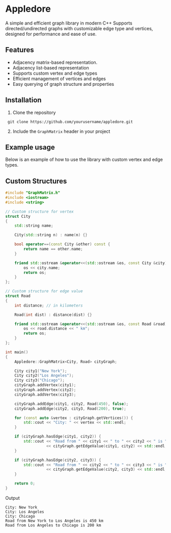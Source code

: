 # Appledore
A simple and efficient graph library in modern C++ Supports directed/undirected graphs with customizable edge type and vertices, designed for performance and ease of use.

## Features
- Adjacency matrix-based representation.
- Adjacency list-based representation
- Supports custom vertex and edge types
- Efficient management of vertices and edges
- Easy querying of graph structure and properties

## Installation
1. Clone the repository
```
 git clone https://github.com/yourusername/appledore.git
```
2. Include the ``GraphMatrix`` header in your project

## Example usage
Below is an example of how to use the library with custom vertex and edge types.
## Custom Structures
```cpp
#include "GraphMatrix.h"
#include <iostream>
#include <string>

// Custom structure for vertex
struct City
{
    std::string name;

    City(std::string n) : name(n) {}

    bool operator==(const City &other) const {
        return name == other.name;
    }

    friend std::ostream &operator<<(std::ostream &os, const City &city) {
        os << city.name;
        return os;
    }
};

// Custom structure for edge value
struct Road
{
    int distance; // in kilometers

    Road(int dist) : distance(dist) {}

    friend std::ostream &operator<<(std::ostream &os, const Road &road) {
        os << road.distance << " km";
        return os;
    }
};

int main()
{
    Appledore::GraphMatrix<City, Road> cityGraph;

    City city1("New York");
    City city2("Los Angeles");
    City city3("Chicago");
    cityGraph.addVertex(city1);
    cityGraph.addVertex(city2);
    cityGraph.addVertex(city3);

    cityGraph.addEdge(city1, city2, Road(450), false); 
    cityGraph.addEdge(city2, city3, Road(200), true);  

    for (const auto &vertex : cityGraph.getVertices()) {
        std::cout << "City: " << vertex << std::endl;
    }

    if (cityGraph.hasEdge(city1, city2)) {
        std::cout << "Road from " << city1 << " to " << city2 << " is " 
                  << cityGraph.getEdgeValue(city1, city2) << std::endl;
    }

    if (cityGraph.hasEdge(city2, city3)) {
        std::cout << "Road from " << city2 << " to " << city3 << " is " 
                  << cityGraph.getEdgeValue(city2, city3) << std::endl;
    }

    return 0;
}
```
Output
```
City: New York
City: Los Angeles
City: Chicago
Road from New York to Los Angeles is 450 km
Road from Los Angeles to Chicago is 200 km
```
